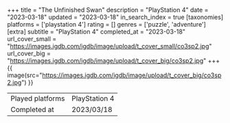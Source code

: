 +++
title = "The Unfinished Swan"
description = "PlayStation 4"
date = "2023-03-18"
updated = "2023-03-18"
in_search_index = true
[taxonomies]
platforms = ['playstation 4']
rating = []
genres = ['puzzle', 'adventure']
[extra]
subtitle = "PlayStation 4"
completed_at = "2023-03-18"
url_cover_small = "https://images.igdb.com/igdb/image/upload/t_cover_small/co3sp2.jpg"
url_cover_big = "https://images.igdb.com/igdb/image/upload/t_cover_big/co3sp2.jpg"
+++
{{ image(src="https://images.igdb.com/igdb/image/upload/t_cover_big/co3sp2.jpg") }}

|              |            |
| ------------ | ---------- |
| Played platforms    | PlayStation 4 |
| Completed at | 2023/03/18 |

